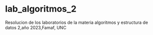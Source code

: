 # lab_algoritmos_2
Resolucion de los laboratorios de la materia algoritmos y estructura de datos 2,año 2023,Famaf, UNC
